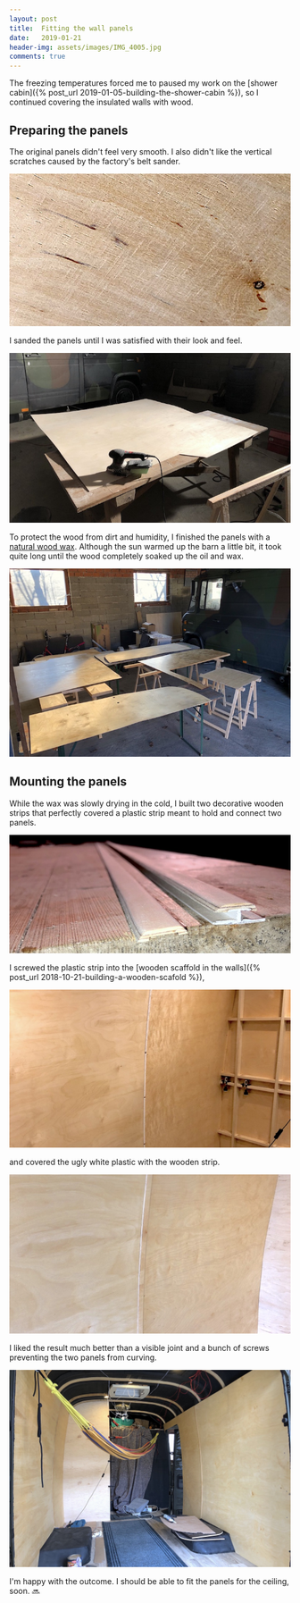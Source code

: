 ```yaml
---
layout: post
title:  Fitting the wall panels
date:   2019-01-21
header-img: assets/images/IMG_4005.jpg
comments: true
---
```


The freezing temperatures forced me to paused my work on the [shower cabin]({% post_url 2019-01-05-building-the-shower-cabin %}), so I continued covering the insulated walls with wood.

## Preparing the panels

The original panels didn't feel very smooth. I also didn't like the vertical scratches caused by the factory's belt sander.

![Raw wooden panels with vertical scratches](/assets/images/IMG_3701.jpg)

I sanded the panels until I was satisfied with their look and feel.

![Sanding the wooden panels](/assets/images/IMG_3717.jpg)

To protect the wood from dirt and humidity, I finished the panels with a [natural wood wax](https://www.amazon.de/OSMO-Osmo-Color-Dekorwachs-transp-750/dp/B002ABTN64?tag=mumothhoofba-21). Although the sun warmed up the barn a little bit, it took quite long until the wood completely soaked up the oil and wax.

![Waxed panels](/assets/images/IMG_3762.jpg)

## Mounting the panels

While the wax was slowly drying in the cold, I built two decorative wooden strips that perfectly covered a plastic strip meant to hold and connect two panels.

![Wooden strips to mount the panels](/assets/images/IMG_3905.jpg)

I screwed the plastic strip into the [wooden scaffold in the walls]({% post_url 2018-10-21-building-a-wooden-scafold %}),

![Plastic strip holding the panels](/assets/images/IMG_3912.jpg)

and covered the ugly white plastic with the wooden strip.

![Decorative wooden strip](/assets/images/IMG_4003.jpg)

I liked the result much better than a visible joint and a bunch of screws preventing the two panels from curving.

![Mounted wall panels](/assets/images/IMG_4005.jpg)

I'm happy with the outcome. I should be able to fit the panels for the ceiling, soon. :soon:
